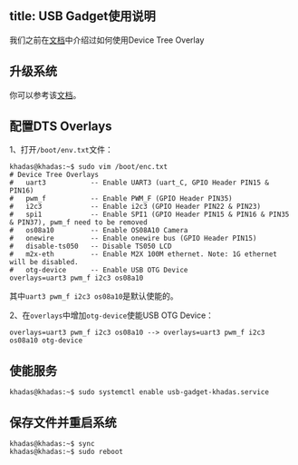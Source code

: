 title: USB Gadget使用说明
---

我们之前在[文档](DeviceTreeOverlay.html)中介绍过如何使用Device Tree Overlay

## 升级系统

你可以参考该[文档](UpgradeSystem.html)。

## 配置DTS Overlays

1、打开`/boot/env.txt`文件：

```shell
khadas@khadas:~$ sudo vim /boot/enc.txt
# Device Tree Overlays
#   uart3           -- Enable UART3 (uart_C, GPIO Header PIN15 & PIN16)
#   pwm_f           -- Enable PWM_F (GPIO Header PIN35)
#   i2c3            -- Enable i2c3 (GPIO Header PIN22 & PIN23)
#   spi1            -- Enable SPI1 (GPIO Header PIN15 & PIN16 & PIN35 & PIN37), pwm_f need to be removed
#   os08a10         -- Enable OS08A10 Camera
#   onewire         -- Enable onewire bus (GPIO Header PIN15)
#   disable-ts050   -- Disable TS050 LCD
#   m2x-eth         -- Enable M2X 100M ethernet. Note: 1G ethernet will be disabled.
#   otg-device      -- Enable USB OTG Device
overlays=uart3 pwm_f i2c3 os08a10
```

其中`uart3 pwm_f i2c3 os08a10`是默认使能的。

2、在`overlays`中增加`otg-device`使能USB OTG Device：

```shell
overlays=uart3 pwm_f i2c3 os08a10 --> overlays=uart3 pwm_f i2c3 os08a10 otg-device
```

## 使能服务

```shell
khadas@khadas:~$ sudo systemctl enable usb-gadget-khadas.service
```

## 保存文件并重启系统

```shell
khadas@khadas:~$ sync
khadas@khadas:~$ sudo reboot
```


